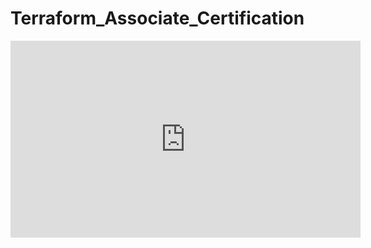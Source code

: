 # Terraform_Associate_Certification

<iframe width="560" height="315" src="https://www.youtube.com/embed/HvavmyYue28?si=hoITZLGy5a4nhyDc" title="YouTube video player" frameborder="0" allow="accelerometer; autoplay; clipboard-write; encrypted-media; gyroscope; picture-in-picture; web-share" allowfullscreen></iframe>
